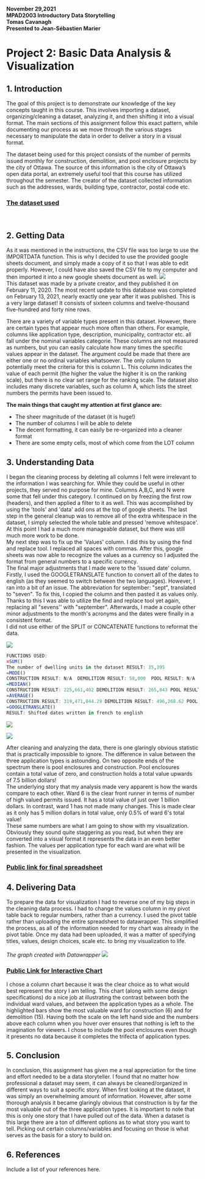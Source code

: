 **November 29,2021**<br>
**MPAD2003 Introductory Data Storytelling**<br>
**Tomas Cavanagh**<br>
**Presented to Jean-Sébastien Marier**<br>

# Project 2: Basic Data Analysis & Visualization

## 1. Introduction

The goal of this project is to demonstrate our knowledge of the key concepts taught in this course. This involves importing a dataset, organizing/cleaning a dataset, analyzing it, and then shifting it into a visual format. The main sections of this assignment follow this exact pattern, while documenting our process as we move through the various stages necessary to manipulate the data in order to deliver a story in a visual format.
 
The dataset being used for this project consists of the number of permits issued monthly for construction, demolition, and pool enclosure projects by the city of Ottawa. The source of this information is the city of Ottawa’s open data portal, an extremely useful tool that this course has utilized throughout the semester. The creator of the dataset collected information such as the addresses, wards, building type, contractor, postal code etc. 

### [The dataset used](https://docs.google.com/spreadsheets/d/1buEjY8FHbiGG7ASw9OTzUaKIsNsW6RLX--uKS8zwzNo/edit?usp=sharing)
<br>

## 2. Getting Data

As it was mentioned in the instructions, the CSV file was too large to use the IMPORTDATA function. This is why I decided to use the provided google sheets document, and simply made a copy of it so that I was able to edit properly. However, I could have also saved the CSV file to my computer and then imported it into a new google sheets document as well. 
![](InitialDataset.png)
<br>
This dataset was made by a private creator, and they published it on February 11, 2020. The most recent update to this database was completed on February 13, 2021, nearly exactly one year after it was published. This is a very large dataset! It consists of sixteen columns and twelve-thousand five-hundred and forty nine rows.  

There are a variety of variable types present in this dataset. However, there are certain types that appear much more often than others. For example, columns like application type, description, municipality, contractor etc. all fall under the nominal variables categorie. These columns are not measured as numbers, but you can easily calculate how many times the specific values appear in the dataset. The argument could be made that there are either one or no ordinal variables whatsoever. The only column to potentially meet the criteria for this is column L. This column indicates the value of each permit (the higher the value the higher it is on the ranking scale), but there is no clear set range for the ranking scale. The dataset also includes many discrete variables, such as column A, which lists the street numbers the permits have been issued to. 

**The main things that caught my attention at first glance are:**
- The sheer magnitude of the dataset (it is huge!)
- The number of columns I will be able to delete
- The decent formatting, it can easily be re-organized into a cleaner format
- There are some empty cells, most of which come from the LOT column

## 3. Understanding Data
 I began the cleaning process by deleting all columns I felt were irrelevant to the information I was searching for. While they could be useful in other projects, they served no purpose for mine. Columns A,B,C, and N were some that fell under this category. I continued on by freezing the first row (headers), and then applied a filter to it as well. This was accomplished by using the 'tools' and 'data' add ons at the top of google sheets. The last step in the general cleanup was to remove all of the extra whitespace in the dataset, I simply selected the whole table and pressed 'remove whitespace'. At this point I had a much more manageable dataset, but there was still much more work to be done. <br>
My next step was to fix up the 'Values' column. I did this by using the find and replace tool. I replaced all spaces with commas. After this, google sheets was now able to recognize the values as a currency so I adjusted the format from general numbers to a specific currency. <br>
The final major adjustments that I made were to the 'issued date' column. Firstly, I used the GOOGLETRANSLATE function to convert all of the dates to english (as they seemed to switch between the two languages). However, I ran into a bit of an issue. The abbreviation for september: "sept", translated to "seven". To fix this, I copied the column and then pasted it as values only. Thanks to this I was able to utilize the find and replace tool yet again, replacing all "sevens'' with "september". Afterwards, I made a couple other minor adjustments to the month's acronyms and the dates were finally in a consistent format.<br>
I did not use either of the SPLIT or CONCATENATE functions to reformat the data. 

![](CleanDataset.png)<br>

```r
FUNCTIONS USED:
=SUM() 
The number of dwelling units in the dataset RESULT: 35,395 
=MODE() 
CONSTRUCTION RESULT: N/A  DEMOLITION RESULT: 58,000  POOL RESULT: N/A
=MEDIAN() 
CONSTRUCTION RESULT: 225,661,402 DEMOLITION RESULT: 265,843 POOL RESULT: 0.00 
=AVERAGE() 
CONSTRUCTION RESULT: 319,471,044.29 DEMOLITION RESULT: 496,268.62 POOL RESULT: 0.00 
=GOOGLETRANSLATE() 
RESULT: Shifted dates written in french to english
```
![](PivotTable.png)<br>

![](chart.png)

After cleaning and analyzing the data, there is one glaringly obvious statistic that is practically impossible to ignore. The difference in value between the three application types is astounding. On two opposite ends of the spectrum there is pool enclosures and construction. Pool enclosures contain a total value of zero, and construction holds a total value upwards of 7.5 billion dollars! <br>
The underlying story that my analysis made very apparent is how the wards compare to each other. Ward 6 is the clear front runner in terms of number of high valued permits issued. It has a total value of just over 1 billion dollars. In contrast, ward 1 has not made many changes. This is made clear as it only has 5 million dollars in total value, only  0.5% of ward 6's total value! <br>
These same numbers are what I am going to show with my visualization. Obviously they sound quite staggering as you read, but when they are converted into a visual format it represents the data in an even better fashion. The values per application type for each ward are what will be presented in the visualization.

### [Public link for final spreadsheet](https://docs.google.com/spreadsheets/d/1buEjY8FHbiGG7ASw9OTzUaKIsNsW6RLX--uKS8zwzNo/edit?usp=sharing)

## 4. Delivering Data
To prepare the data for visualization I had to reverse one of my big steps in the cleaning data process. I had to change the values column in my pivot table back to regular numbers, rather than a currency. I used the pivot table rather than uploading the entire spreadsheet to datawrapper. This simplified the process, as all of the information needed for my chart was already in the pivot table. 
Once my data had been uploaded, it was a matter of specifying titles, values, design choices, scale etc. to bring my visualization to life.
 <br><br>
*The graph created with Datawrapper*
![](DataWrapper.png)
### [Public Link for Interactive Chart](https://datawrapper.dwcdn.net/CjNaw/1/)

 I chose a column chart because it was the clear choice as to what would best represent the story I am telling. This chart (along with some design specifications) do a nice job at illustrating the contrast between both the individual ward values, and between the application types as a whole. The highlighted bars show the most valuable ward for construction (6) and for demolition (15). Having both the scale on the left hand side and the numbers above each column when you hover over ensures that nothing is left to the imagination for viewers. I chose to include the pool enclosures even though it presents no data because it completes the trifecta of application types.

## 5. Conclusion

In conclusion, this assignment has given me a real appreciation for the time and effort needed to be a data storyteller. I found that no matter how professional a dataset may seem, it can always be cleaned/organized in different ways to suit a specific story. When first looking at the dataset, it was simply an overwhelming amount of information. However, after some thorough analysis it became glaringly obvious that construction is by far the most valuable out of the three application types.
It is important to note that this is only one story that I have pulled out of the data. When a dataset is this large there are a ton of different options as to what story you want to tell. Picking out certain columns/variables and focusing on those is what serves as the basis for a story to build on.

## 6. References

Include a list of your references here.
